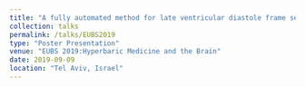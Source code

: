 ```yaml
---
title: "A fully automated method for late ventricular diastole frame selection in post-dive echocardiography without ECG gating"
collection: talks
permalink: /talks/EUBS2019
type: "Poster Presentation"
venue: "EUBS 2019:Hyperbaric Medicine and the Brain"
date: 2019-09-09
location: "Tel Aviv, Israel"
---
```

